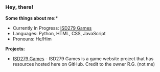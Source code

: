 ### Hey, there! 
**Some things about me:***
- Currently In Progress: [ISD279 Games](https://github.com/ReedGraf/isd279games)
- Languages: Python, HTML, CSS, JavaScript
- Pronouns: He/Him

**Projects:**
- [ISD279 Games](https://github.com/ReedGraf/isd279games) - ISD279 Games is a game website project that has resources hosted here on GitHub. Credit to the owner R.G. (not me)

 
<!--
**ReedGraf/ReedGraf** is a ✨ _special_ ✨ repository because its `README.md` (this file) appears on your GitHub profile.

Here are some ideas to get you started:

- 🌱 I’m currently learning ...
- 👯 I’m looking to collaborate on ...
- 🤔 I’m looking for help with ...
- 💬 Ask me about ...
- 📫 How to reach me: ...
- ⚡ Fun fact: ...
-->
